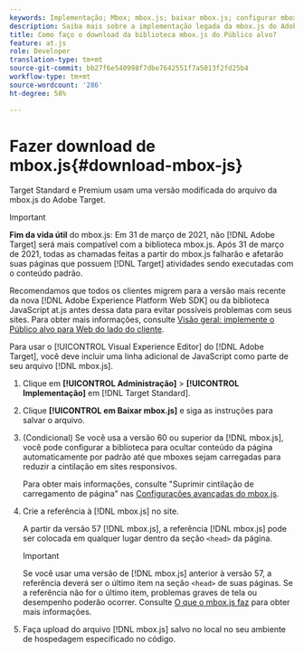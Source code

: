 ```yaml
---
keywords: Implementação; Mbox; mbox.js; baixar mbox.js; configurar mbox.js
description: Saiba mais sobre a implementação legada da mbox.js do Adobe Target. Migre para o Adobe Experience Platform Web SDK (AEP Web SDK) ou para a versão mais recente do at.js.
title: Como faço o download da biblioteca mbox.js do Público alvo?
feature: at.js
role: Developer
translation-type: tm+mt
source-git-commit: bb27f6e540998f7dbe7642551f7a5013f2fd25b4
workflow-type: tm+mt
source-wordcount: '286'
ht-degree: 58%

---
```



# Fazer download de mbox.js{#download-mbox-js}

Target Standard e Premium usam uma versão modificada do arquivo da mbox.js do Adobe Target.

>[!IMPORTANT]
>
>**Fim da vida útil** do mbox.js: Em 31 de março de 2021, não  [!DNL Adobe Target] será mais compatível com a biblioteca mbox.js. Após 31 de março de 2021, todas as chamadas feitas a partir do mbox.js falharão e afetarão suas páginas que possuem [!DNL Target] atividades sendo executadas com o conteúdo padrão.
>
>Recomendamos que todos os clientes migrem para a versão mais recente da nova [!DNL Adobe Experience Platform Web SDK] ou da biblioteca JavaScript at.js antes dessa data para evitar possíveis problemas com seus sites. Para obter mais informações, consulte [Visão geral: implemente o Público alvo para Web do lado do cliente](/help/c-implementing-target/c-implementing-target-for-client-side-web/implement-target-for-client-side-web.md).

Para usar o [!UICONTROL Visual Experience Editor] do [!DNL Adobe Target], você deve incluir uma linha adicional de JavaScript como parte de seu arquivo [!DNL mbox.js].

1. Clique em **[!UICONTROL Administração]** > **[!UICONTROL Implementação]** em [!DNL Target Standard].
1. Clique **[!UICONTROL em Baixar mbox.js]** e siga as instruções para salvar o arquivo.
1. (Condicional) Se você usa a versão 60 ou superior da [!DNL mbox.js], você pode configurar a biblioteca para ocultar conteúdo da página automaticamente por padrão até que mboxes sejam carregadas para reduzir a cintilação em sites responsivos.

   Para obter mais informações, consulte &quot;Suprimir cintilação de carregamento de página&quot; nas [Configurações avançadas do mbox.js](/help/c-implementing-target/c-implementing-target-for-client-side-web/t-mbox-download/advanced-mboxjs-settings.md#reference_A9C8DAC6DF7743EDBCF1D71F8F20843C).

1. Crie a referência à [!DNL mbox.js] no site.

   A partir da versão 57 [!DNL mbox.js], a referência [!DNL mbox.js] pode ser colocada em qualquer lugar dentro da seção `<head>` da página.

   >[!IMPORTANT]
   >
   >Se você usar uma versão de [!DNL mbox.js] anterior à versão 57, a referência deverá ser o último item na seção `<head>` de suas páginas. Se a referência não for o último item, problemas graves de tela ou desempenho poderão ocorrer. Consulte [O que o mbox.js faz](/help/c-implementing-target/c-implementing-target-for-client-side-web/t-mbox-download/mbox-technical.md) para obter mais informações.

1. Faça upload do arquivo [!DNL mbox.js] salvo no local no seu ambiente de hospedagem especificado no código.
